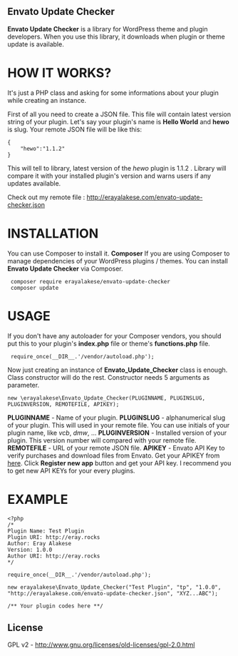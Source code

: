 ## Envato Update Checker ##

**Envato Update Checker** is a library for WordPress theme and plugin developers. When you use this library, it downloads when plugin or theme update is available. 

HOW IT WORKS?
======
It's just a PHP class and asking for some informations about your plugin while creating an instance. 

First of all you need to create a JSON file. This file will contain latest version string of your plugin. Let's say your plugin's name is **Hello World** and **hewo** is slug. Your remote JSON file will be like this:

    {
    	"hewo":"1.1.2"
    }

This will tell to library, latest version of the *hewo* plugin is 1.1.2 . Library will compare it with your installed plugin's version and warns users if any updates available. 

Check out my remote file : http://erayalakese.com/envato-update-checker.json

INSTALLATION
======
You can use Composer to install it. 
**Composer**
If you are using Composer to manage dependencies of your WordPress plugins / themes. You can install **Envato Update Checker** via Composer.

     composer require erayalakese/envato-update-checker
     composer update

USAGE
======
If you don't have any autoloader for your Composer vendors, you should put this to your plugin's **index.php** file or theme's **functions.php** file.

     require_once(__DIR__.'/vendor/autoload.php');

Now just creating an instance of **Envato_Update_Checker** class is enough. Class constructor will do the rest. Constructor needs 5 arguments as parameter.

    new \erayalakese\Envato_Update_Checker(PLUGINNAME, PLUGINSLUG, PLUGINVERSION, REMOTEFILE, APIKEY);

**PLUGINNAME** - Name of your plugin.
**PLUGINSLUG** - alphanumerical slug of your plugin. This will used in your remote file. You can use initials of your plugin name, like *vcb*, *dmw*, ...
**PLUGINVERSION** - Installed version of your plugin. This version number will compared with your remote file.
**REMOTEFILE** - URL of your remote JSON file.
**APIKEY** - Envato API Key to verify purchases and download files from Envato. Get your APIKEY from [here](https://build.envato.com/my-apps/). Click **Register new app** button and get your API key. I recommend you to get new API KEYs for your every plugins.

EXAMPLE
========

    <?php
    /*
    Plugin Name: Test Plugin
    Plugin URI: http://eray.rocks
    Author: Eray Alakese
    Version: 1.0.0
    Author URI: http://eray.rocks
    */
    
    require_once(__DIR__.'/vendor/autoload.php');
    
    new erayalakese\Envato_Update_Checker("Test Plugin", "tp", "1.0.0", "http://erayalakese.com/envato-update-checker.json", "XYZ...ABC");
    
    /** Your plugin codes here **/



## License ##
GPL v2 - http://www.gnu.org/licenses/old-licenses/gpl-2.0.html